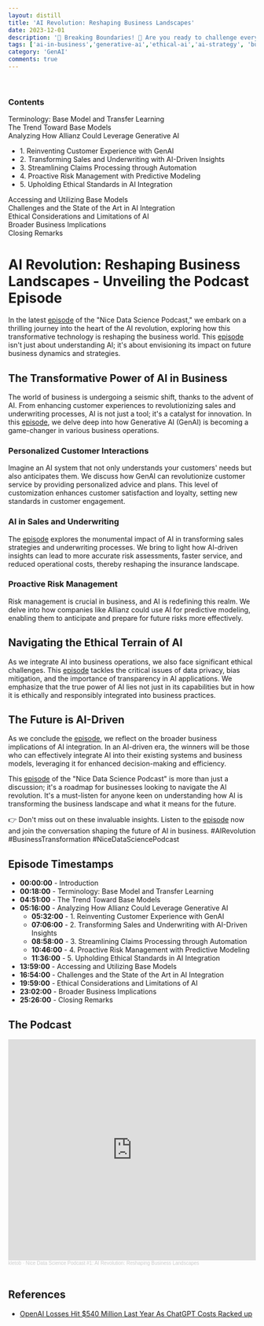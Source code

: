 ```yaml
---
layout: distill
title: 'AI Revolution: Reshaping Business Landscapes'
date: 2023-12-01
description: '🌟 Breaking Boundaries! 🚀 Are you ready to challenge everything you thought you knew about AI in business? The latest episode of the "Nice Data Science Podcast" is here to flip the script! 🎧'
tags: ['ai-in-business','generative-ai','ethical-ai','ai-strategy', 'business-innovation']
category: 'GenAI'
comments: true
---
```


<br>


<d-contents>
  <nav class="l-text figcaption">
    <h3>Contents</h3>
    <div class="no-math">Terminology: Base Model and Transfer Learning</div>
    <div class="no-math">The Trend Toward Base Models</div>
    <div class="no-math">Analyzing How Allianz Could Leverage Generative AI
      <ul>
        <li>1. Reinventing Customer Experience with GenAI</li>
        <li>2. Transforming Sales and Underwriting with AI-Driven Insights</li>
        <li>3. Streamlining Claims Processing through Automation</li>
        <li>4. Proactive Risk Management with Predictive Modeling</li>
        <li>5. Upholding Ethical Standards in AI Integration</li>
      </ul>
    </div>
    <div class="no-math">Accessing and Utilizing Base Models</div>
    <div class="no-math">Challenges and the State of the Art in AI Integration</div>
    <div class="no-math">Ethical Considerations and Limitations of AI</div>
    <div class="no-math">Broader Business Implications</div>
    <div class="no-math">Closing Remarks</div>
  </nav>
</d-contents>

# AI Revolution: Reshaping Business Landscapes - Unveiling the Podcast Episode

In the latest [episode](#the-podcast) of the "Nice Data Science Podcast," we embark on a thrilling journey into the heart of the AI revolution, exploring how this transformative technology is reshaping the business world. This [episode](#the-podcast) isn't just about understanding AI; it's about envisioning its impact on future business dynamics and strategies.

## The Transformative Power of AI in Business

The world of business is undergoing a seismic shift, thanks to the advent of AI. From enhancing customer experiences to revolutionizing sales and underwriting processes, AI is not just a tool; it's a catalyst for innovation. In this [episode](#the-podcast), we delve deep into how Generative AI (GenAI) is becoming a game-changer in various business operations.

### Personalized Customer Interactions

Imagine an AI system that not only understands your customers' needs but also anticipates them. We discuss how GenAI can revolutionize customer service by providing personalized advice and plans. This level of customization enhances customer satisfaction and loyalty, setting new standards in customer engagement.

### AI in Sales and Underwriting

The [episode](#the-podcast) explores the monumental impact of AI in transforming sales strategies and underwriting processes. We bring to light how AI-driven insights can lead to more accurate risk assessments, faster service, and reduced operational costs, thereby reshaping the insurance landscape.

### Proactive Risk Management

Risk management is crucial in business, and AI is redefining this realm. We delve into how companies like Allianz could use AI for predictive modeling, enabling them to anticipate and prepare for future risks more effectively.

## Navigating the Ethical Terrain of AI

As we integrate AI into business operations, we also face significant ethical challenges. This [episode](#the-podcast) tackles the critical issues of data privacy, bias mitigation, and the importance of transparency in AI applications. We emphasize that the true power of AI lies not just in its capabilities but in how it is ethically and responsibly integrated into business practices.

## The Future is AI-Driven

As we conclude the [episode](#the-podcast), we reflect on the broader business implications of AI integration. In an AI-driven era, the winners will be those who can effectively integrate AI into their existing systems and business models, leveraging it for enhanced decision-making and efficiency.

This [episode](#the-podcast) of the "Nice Data Science Podcast" is more than just a discussion; it's a roadmap for businesses looking to navigate the AI revolution. It's a must-listen for anyone keen on understanding how AI is transforming the business landscape and what it means for the future.

👉 Don't miss out on these invaluable insights. Listen to the [episode](#the-podcast) now and join the conversation shaping the future of AI in business. #AIRevolution #BusinessTransformation #NiceDataSciencePodcast


## Episode Timestamps

- **00:00:00** - Introduction
- **00:18:00** - Terminology: Base Model and Transfer Learning
- **04:51:00** - The Trend Toward Base Models
- **05:16:00** - Analyzing How Allianz Could Leverage Generative AI
    - **05:32:00** - 1. Reinventing Customer Experience with GenAI
    - **07:06:00** - 2. Transforming Sales and Underwriting with AI-Driven Insights
    - **08:58:00** - 3. Streamlining Claims Processing through Automation
    - **10:46:00** - 4. Proactive Risk Management with Predictive Modeling
    - **11:36:00** - 5. Upholding Ethical Standards in AI Integration
- **13:59:00** - Accessing and Utilizing Base Models
- **16:54:00** - Challenges and the State of the Art in AI Integration
- **19:59:00** - Ethical Considerations and Limitations of AI
- **23:02:00** - Broader Business Implications
- **25:26:00** - Closing Remarks

## The Podcast

<iframe width="100%" height="450" scrolling="no" frameborder="no" allow="autoplay" src="https://w.soundcloud.com/player/?url=https%3A//api.soundcloud.com/tracks/1680018705&color=%23ff5500&auto_play=false&hide_related=false&show_comments=true&show_user=true&show_reposts=false&show_teaser=true&visual=true"></iframe><div style="font-size: 10px; color: #cccccc;line-break: anywhere;word-break: normal;overflow: hidden;white-space: nowrap;text-overflow: ellipsis; font-family: Interstate,Lucida Grande,Lucida Sans Unicode,Lucida Sans,Garuda,Verdana,Tahoma,sans-serif;font-weight: 100;"><a href="https://soundcloud.com/kletob" title="kletob" target="_blank" style="color: #cccccc; text-decoration: none;">kletob</a> · <a href="https://soundcloud.com/kletob/podcast-ai-revolution-reshaping-business-landscapes" title="Nice Data Science Podcast #1: AI Revolution: Reshaping Business Landscapes" target="_blank" style="color: #cccccc; text-decoration: none;">Nice Data Science Podcast #1: AI Revolution: Reshaping Business Landscapes</a></div>

<br>

## References

- [OpenAI Losses Hit $540 Million Last Year As ChatGPT Costs Racked up](https://www.businessinsider.com/openai-2022-losses-hit-540-million-as-chatgpt-costs-soared-2023-5?r=US&IR=T)
